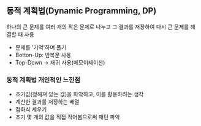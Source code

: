 ## 동적 계획법(Dynamic Programming, DP)

하나의 큰 문제를 여러 개의 작은 문제로 나누고 그 결과를 저장하여 다시 큰 문제를 해결할 때 사용
* 문제를 '기억'하며 풀기
* Botton-Up: 반복문 사용
* Top-Down -> 재귀 사용(메모이제이션)


### 동적 계획법 개인적인 느낀점
* 초기값(정해져 있는 값)을 파악하고, 이를 활용하려는 생각
* 계산한 결과를 저장하는 배열
* 점화식 세우기
* 초기 몇 개의 값을 직접 적어봄으로써 패턴 파악